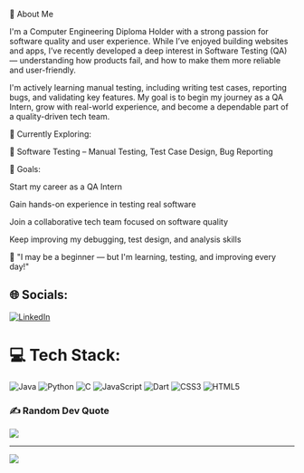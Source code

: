 👋 About Me

I'm a Computer Engineering Diploma Holder with a strong passion for software quality and user experience. While I’ve enjoyed building websites and apps, I’ve recently developed a deep interest in Software Testing (QA) — understanding how products fail, and how to make them more reliable and user-friendly.

I'm actively learning manual testing, including writing test cases, reporting bugs, and validating key features. My goal is to begin my journey as a QA Intern, grow with real-world experience, and become a dependable part of a quality-driven tech team.


🧠 Currently Exploring:

  🧪 Software Testing – Manual Testing, Test Case Design, Bug Reporting



🌱 Goals:

  Start my career as a QA Intern

  Gain hands-on experience in testing real software

  Join a collaborative tech team focused on software quality

  Keep improving my debugging, test design, and analysis skills


🚀 "I may be a beginner — but I'm learning, testing, and improving every day!"



## 🌐 Socials:
[![LinkedIn](https://img.shields.io/badge/LinkedIn-%230077B5.svg?logo=linkedin&logoColor=white)](https://linkedin.com/in/arjun-p-o) 

# 💻 Tech Stack:
![Java](https://img.shields.io/badge/java-%23ED8B00.svg?style=for-the-badge&logo=openjdk&logoColor=white) ![Python](https://img.shields.io/badge/python-3670A0?style=for-the-badge&logo=python&logoColor=ffdd54) ![C](https://img.shields.io/badge/c-%2300599C.svg?style=for-the-badge&logo=c&logoColor=white) ![JavaScript](https://img.shields.io/badge/javascript-%23323330.svg?style=for-the-badge&logo=javascript&logoColor=%23F7DF1E) ![Dart](https://img.shields.io/badge/dart-%230175C2.svg?style=for-the-badge&logo=dart&logoColor=white) ![CSS3](https://img.shields.io/badge/css3-%231572B6.svg?style=for-the-badge&logo=css3&logoColor=white) ![HTML5](https://img.shields.io/badge/html5-%23E34F26.svg?style=for-the-badge&logo=html5&logoColor=white)

### ✍️ Random Dev Quote
![](https://quotes-github-readme.vercel.app/api?type=horizontal&theme=radical)

---
[![](https://visitcount.itsvg.in/api?id=arjun-po&icon=0&color=0)](https://visitcount.itsvg.in)

<!-- Proudly created with GPRM ( https://gprm.itsvg.in ) -->
